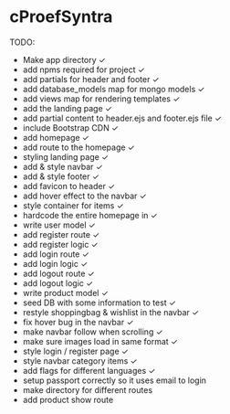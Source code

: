 # cProefSyntra

TODO:
* Make app directory ✓
* add npms required for project ✓
* add partials for header and footer ✓
* add database_models map for mongo models ✓
* add views map for rendering templates ✓
* add the landing page ✓
* add partial content to header.ejs and footer.ejs file ✓
* include Bootstrap CDN ✓
* add homepage ✓
* add route to the homepage ✓
* styling landing page ✓
* add & style navbar ✓
* add & style footer ✓
* add favicon to header ✓
* add hover effect to the navbar ✓
* style container for items ✓
* hardcode the entire homepage in ✓
* write user model ✓
* add register route ✓
* add register logic ✓
* add login route ✓
* add login logic ✓
* add logout route ✓
* add logout logic ✓
* write product model ✓
* seed DB with some information to test ✓
* restyle shoppingbag & wishlist in the navbar ✓
* fix hover bug in the navbar ✓
* make navbar follow when scrolling ✓
* make sure images load in same format ✓
* style login / register page ✓
* style navbar category items ✓
* add flags for different languages ✓
* setup passport correctly so it uses email to login
* make directory for different routes
* add product show route
